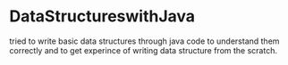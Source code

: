 # DataStructureswithJava
tried to write basic data structures through java code to understand them correctly and to get experince of writing data structure from the scratch.

